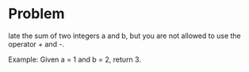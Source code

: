 Problem
===
late the sum of two integers a and b, but you are not allowed to use the operator + and -.

Example:
Given a = 1 and b = 2, return 3.

